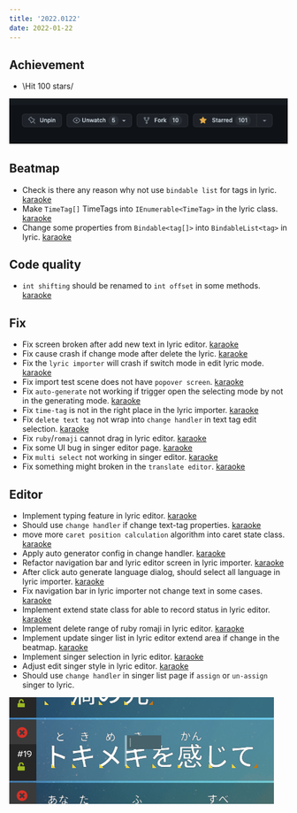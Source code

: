 ```yaml
---
title: '2022.0122'
date: 2022-01-22
---
```


## Achievement
- \Hit 100 stars/

![](res/2022-01-22-09-44-49.png)

## Beatmap
- Check is there any reason why not use `bindable list` for tags in lyric. [karaoke](#1028@andy840119)
- Make `TimeTag[]` TimeTags into `IEnumerable<TimeTag>` in the lyric class. [karaoke](#1027@andy840119)
- Change some properties from `Bindable<tag[]>` into `BindableList<tag>` in lyric. [karaoke](#1031@andy840119)

## Code quality 
- `int shifting` should be renamed to `int offset` in some methods. [karaoke](#1033#1035@andy840119)

## Fix
- Fix screen broken after add new text in lyric editor. [karaoke](#1005@andy840119)
- Fix cause crash if change mode after delete the lyric. [karaoke](#1008@andy840119)
- Fix the `lyric importer` will crash if switch mode in edit lyric mode. [karaoke](#1012#1013@andy840119)
- Fix import test scene does not have `popover screen`. [karaoke](#1007#1014@andy840119)
- Fix `auto-generate` not working if trigger open the selecting mode by not in the generating mode. [karaoke](#1020@andy840119)
- Fix `time-tag` is not in the right place in the lyric importer. [karaoke](#1018#1022@andy840119)
- Fix `delete text tag` not wrap into `change handler` in text tag edit selection. [karaoke](#1029#1032@andy840119)
- Fix `ruby`/`romaji` cannot drag in lyric editor. [karaoke](#1024#1034@andy840119)
- Fix some UI bug in singer editor page. [karaoke](#1043@andy840119)
- Fix `multi select` not working in singer editor. [karaoke](#1048@andy840119)
- Fix something might broken in the `translate editor`. [karaoke](#1049#1051@andy840119)

## Editor
- Implement typing feature in lyric editor. [karaoke](#1003@andy840119)
- Should use `change handler` if change text-tag properties. [karaoke](#1009@andy840119)
- move more `caret position calculation` algorithm into caret state class. [karaoke](#1011@andy840119)
- Apply auto generator config in change handler. [karaoke](#1016@andy840119)
- Refactor navigation bar and lyric editor screen in lyric importer. [karaoke](#1017@andy840119)
- After click auto generate language dialog, should select all language in lyric importer. [karaoke](#994@andy840119)
- Fix navigation bar in lyric importer not change text in some cases. [karaoke](#1019@andy840119)
- Implement extend state class for able to record status in lyric editor. [karaoke](#1021@andy840119)
- Implement delete range of ruby romaji in lyric editor. [karaoke](#1026@andy840119)
- Implement update singer list in lyric editor extend area if change in the beatmap. [karaoke](#1037@andy840119)
- Implement singer selection in lyric editor. [karaoke](#1040@andy840119)
- Adjust edit singer style in lyric editor. [karaoke](#1044@andy840119)
- Should use `change handler` in singer list page if `assign` or `un-assign` singer to lyric.

![](res/2022-01-22-09-18-49.png)